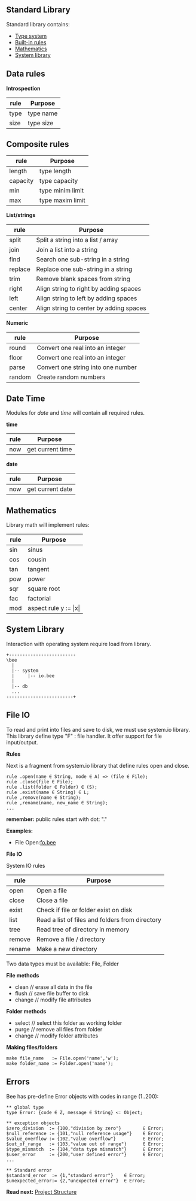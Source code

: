 ## Standard Library

Standard library contains:

* [Type system](#type-system)
* [Built-in rules](#built-in-rules)
* [Mathematics](#mathematics)
* [System library](#system-library)

## Data rules
 
**Introspection**

| rule     | Purpose
|----------|------------------------------------------ 
| type     | type name
| size     | type size 

## Composite rules

| rule     | Purpose
|----------|------------------------------------------ 
| length   | type length 
| capacity | type capacity
| min      | type minim limit
| max      | type maxim limit
 
**List/strings**

| rule     | Purpose
|----------|------------------------------------------ 
| split    | Split a string into a list / array
| join     | Join a list into a string 
| find     | Search one sub-string in a string
| replace  | Replace one sub-string in a string
| trim     | Remove blank spaces from string
| right    | Align string to right by adding spaces
| left     | Align string to left by adding spaces
| center   | Align string to center by adding spaces
 
**Numeric**
 
| rule     | Purpose
|----------|------------------------------------------ 
| round    | Convert one real into an integer
| floor    | Convert one real into an integer
| parse    | Convert one string into one number
| random   | Create random numbers
 

## Date Time

Modules for _date_ and _time_ will contain all required rules.

**time**

| rule     | Purpose
|----------|------------------------------------------ 
| now      | get current time


**date**

| rule     | Purpose
|----------|------------------------------------------ 
| now      | get current date

## Mathematics

Library math will implement rules:

| rule     | Purpose
|----------|------------------------------------------ 
| sin      | sinus 
| cos      | cousin
| tan      | tangent
| pow      | power
| sqr      | square root
| fac      | factorial
| mod      | aspect rule y := \|x\|  

## System Library

Interaction with operating system require load from library.

```
+-------------------------
\bee 
  |
  |-- system
  |     |-- io.bee
  |
  |-- db
  ...
-------------------------+  
```

## File IO

To read and print into files and save to disk, we must use system.io library. This library define type "F" : file handler. It offer support for file input/output.

**Rules**

Next is a fragment from system.io library that define rules open and close.

```
rule .open(name ∈ String, mode ∈ A) => (file ∈ File);
rule .close(file ∈ File);
rule .list(folder ∈ Folder) ∈ (S);
rule .exist(name ∈ String) ∈ L;
rule ,remove(name ∈ String); 
rule ,rename(name, new_name ∈ String); 
...

```
**remember:** public rules start with dot: "."

**Examples:**

* File Open:[fo.bee](./demo/fo.bee)

**File IO**

System IO rules

| rule    | Purpose
|---------|------------------------------------------ 
| open    | Open a file
| close   | Close a file
| exist   | Check if file or folder exist on disk
| list    | Read a list of files and folders from directory
| tree    | Read tree of directory in memory
| remove  | Remove a file / directory
| rename  | Make a new directory


Two data types must be available: File, Folder

**File methods**

* clean  // erase all data in the file
* flush  // save file buffer to disk 
* change // modify file attributes

**Folder methods**

* select // select this folder as working folder
* purge  // remove all files from folder
* change // modify folder attributes

**Making files/folders**

```
make file_name   := File.open('name','w');
make folder_name := Folder.open('name');
```

## Errors
Bee has pre-define Error objects with codes in range (1..200):

```** global type
type Error: {code ∈ Z, message ∈ String} <: Object;
```

```
** exception objects
$zero_division  := {100,"division by zero"}        ∈ Error;
$null_reference := {101,"null reference usage"}    ∈ Error;
$value_overflow := {102,"value overflow"}          ∈ Error;
$out_of_range   := {103,"value out of range"}      ∈ Error;
$type_mismatch  := {104,"data type mismatch"}      ∈ Error;
$user_error     := {200,"user defined error"}      ∈ Error;
...

** Standard error
$standard_error  := {1,"standard error"}    ∈ Error;
$unexpected_error:= {2,"unexpected error"}  ∈ Error;
```

**Read next:** [Project Structure](structure.md)
